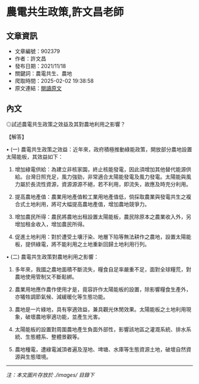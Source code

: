 # 農電共生政策,許文昌老師

## 文章資訊
- 文章編號：902379
- 作者：許文昌
- 發布日期：2021/11/18
- 關鍵詞：農電共生、農地
- 爬取時間：2025-02-02 19:38:58
- 原文連結：[閱讀原文](https://real-estate.get.com.tw/Columns/detail.aspx?no=902379)

## 內文
◎試述農電共生政策之效益及其對農地利用之影響？

【解答】

• (一) 農電共生政策之效益：近年來，政府積極推動綠能政策，開放部分農地設置太陽能板，其效益如下：

1. 增加綠電供給：為建立非核家園，終止核能發電，因此須增加其他替代能源供給。台灣日照充足，風力強勁，非常適合太陽能發電及風力發電。太陽能與風力屬於長流性資源，資源源源不絕，若不利用，即流失，故應及時充分利用。

2. 提高農地產值：農業用地產值較工業用地產值低，倘採取農業與發電共生之複合式土地利用，將可大幅提高農地產值，增加農地競爭力。

3. 增加農民所得：農民將農地出租設置太陽能板，農民除原本之農業收入外，另增加租金收入，增加農民所得。

4. 促進土地利用：對於遭受土壤汙染、地層下陷等無法耕作之農地，設置太陽能板，提供綠電，將不能利用之土地重新回歸土地利用行列。

• (二) 農電共生政策對農地利用之影響：

1. 多年來，我國之農地面積不斷流失，糧食自足率嚴重不足，面對全球糧荒，對農地使用管制又不斷鬆綁。

2. 農業用地應作農作使用才是，竟容許作太陽能板的設置，除影響糧食生產外，亦犧牲調節氣候、減緩暖化等生態功能。

3. 農地是一片綠地，具有寧適效益，兼具觀光休閒效果。太陽能板之土地利用現象，破壞農地寧適功能，並產生光害。

4. 太陽能板的設置對周圍農地產生負面外部性，影響該地區之灌溉系統、排水系統、生態體系、整體景觀等。

5. 農地種電，遭綠電滅頂者遍及溼地、埤塘、水庫等生態資源土地，破壞自然資源與生態環境。
---
*注：本文圖片存放於 ./images/ 目錄下*
